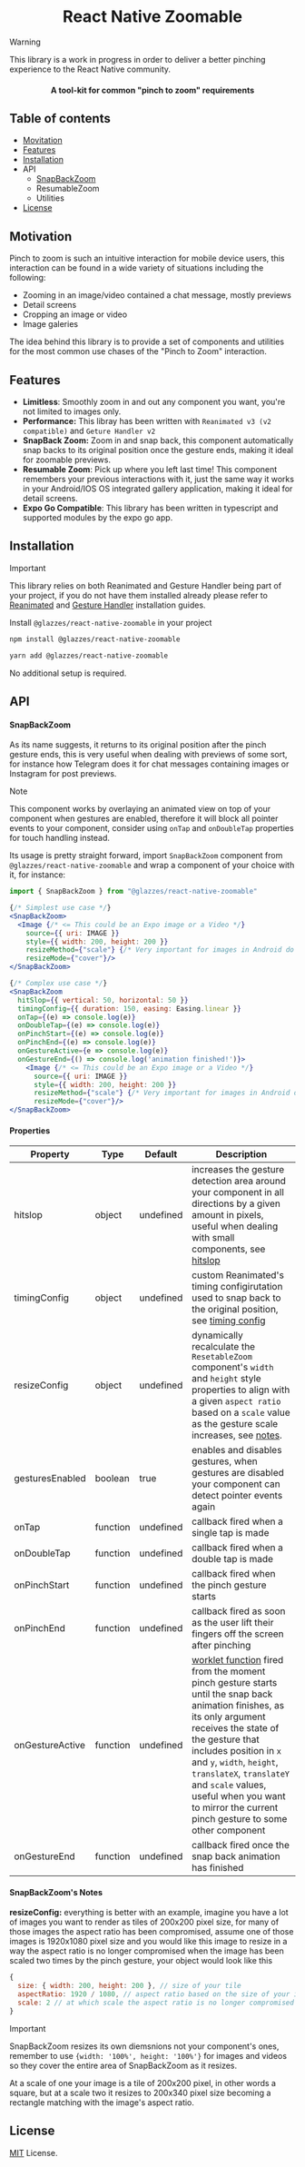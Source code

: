 
<div>
  <h1 align="center">React Native Zoomable</h1>
</div>

> [!WARNING]
> This library is a work in progress in order to deliver a better pinching experience to the React Native community.

<div>
  <h4 align="center">A tool-kit for common "pinch to zoom" requirements</h4>
</div>

## Table of contents
- [Movitation](#motivation)
- [Features](#features)
- [Installation](#installation)
- API
  - [SnapBackZoom](#snapbackzoom)
  - ResumableZoom
  - Utilities
- [License](#license) 
 
## Motivation
Pinch to zoom is such an intuitive interaction for mobile device users, this interaction can be found in a wide variety of situations including the following:
- Zooming in an image/video contained a chat message, mostly previews
- Detail screens
- Cropping an image or video
- Image galeries

The idea behind this library is to provide a set of components and utilities for the most common use chases of the "Pinch to Zoom" interaction.

## Features
- **Limitless**: Smoothly zoom in and out any component you want, you're not limited to images only.
- **Performance:** This libray has been written with `Reanimated v3 (v2 compatible)` and `Geture Handler v2`
- **SnapBack Zoom:** Zoom in and snap back, this component automatically snap backs to its original position once the gesture ends, making it ideal for zoomable previews.
- **Resumable Zoom**: Pick up where you left last time! This component remembers your previous interactions with it, just the same way it works in your Android/IOS OS integrated gallery application, making it ideal for detail screens.
- **Expo Go Compatible**: This library has been written in typescript and supported modules by the expo go app. 

## Installation
> [!IMPORTANT]
> This library relies on both Reanimated and Gesture Handler being part of your project, if you do not have them installed already please refer to [Reanimated](https://docs.swmansion.com/react-native-reanimated/docs/fundamentals/getting-started/) and [Gesture Handler](https://docs.swmansion.com/react-native-gesture-handler/docs/fundamentals/installation) installation guides.

Install `@glazzes/react-native-zoomable` in your project

```sh
npm install @glazzes/react-native-zoomable
```

```sh
yarn add @glazzes/react-native-zoomable
```
No additional setup is required.

## API

#### SnapBackZoom
As its name suggests, it returns to its original position after the pinch gesture ends, this is very useful when dealing with previews of some sort, for instance how Telegram does it for chat messages containing images or Instagram for post previews. 

>[!NOTE]
>This component works by overlaying an animated view on top of your component when gestures are enabled, therefore it will block all pointer events to your component, consider using `onTap` and `onDoubleTap` properties for touch handling instead.

Its usage is pretty straight forward, import `SnapBackZoom` component from `@glazzes/react-native-zoomable` and wrap a component of your choice with it, for instance:

```jsx
import { SnapBackZoom } from "@glazzes/react-native-zoomable"

{/* Simplest use case */}
<SnapBackZoom>
  <Image {/* <= This could be an Expo image or a Video */}
    source={{ uri: IMAGE }}
    style={{ width: 200, height: 200 }}
    resizeMethod={"scale"} {/* Very important for images in Android do not forget it */}
    resizeMode={"cover"}/>
</SnapBackZoom>

{/* Complex use case */}
<SnapBackZoom
  hitSlop={{ vertical: 50, horizontal: 50 }}
  timingConfig={{ duration: 150, easing: Easing.linear }}
  onTap={(e) => console.log(e)}
  onDoubleTap={(e) => console.log(e)}
  onPinchStart={(e) => console.log(e)}
  onPinchEnd={(e) => console.log(e)}
  onGestureActive={e => console.log(e)}
  onGestureEnd={() => console.log('animation finished!')}>
    <Image {/* <= This could be an Expo image or a Video */}
      source={{ uri: IMAGE }}
      style={{ width: 200, height: 200 }}
      resizeMethod={"scale"} {/* Very important for images in Android do not forget it */}
      resizeMode={"cover"}/>
</SnapBackZoom>
```

#### Properties
| Property        | Type     | Default                        | Description                                                                                                                                                                                                                                                          |
| --------------- | -------- | ------------------------------ | -------------------------------------------------------------------------------------------------------------------------------------------------------------------------------------------------------------------------------------------------------------------- |
| hitslop         | object   | undefined | increases the gesture detection area around your component in all directions by a given amount in pixels, useful when dealing with small components, see [hitslop](https://docs.swmansion.com/react-native-gesture-handler/docs/gesture-handlers/common-gh/#hitslop) |
| timingConfig    | object   | undefined                      | custom Reanimated's timing configirutation used to snap back to the original position, see [timing config](https://docs.swmansion.com/react-native-reanimated/docs/animations/withTiming/#config-)                                                                                |
| resizeConfig    | object   | undefined                      | dynamically recalculate the `ResetableZoom` component's `width` and `height` style properties to align with a given `aspect ratio` based on a `scale` value as the gesture scale increases, see [notes](#snapbackzooms-notes).                                                            |
| gesturesEnabled | boolean  | true                           | enables and disables gestures, when gestures are disabled your component can detect pointer events again  |
| onTap           | function | undefined                      | callback fired when a single tap is made                                                                                                                                                                                                                             |
| onDoubleTap     | function | undefined                      | callback fired when a double tap is made                                                                                                                                                                                                                             |
| onPinchStart    | function | undefined                      | callback fired when the pinch gesture starts                                                                                                                                                                                                                         |
| onPinchEnd      | function | undefined                      | callback fired as soon as the user lift their fingers off the screen after pinching |
| onGestureActive | function | undefined                      | [worklet function](https://docs.swmansion.com/react-native-reanimated/docs/2.x/fundamentals/worklets/) fired from the moment pinch gesture starts until the snap back animation finishes, as its only argument receives the state of the gesture that includes position in `x` and `y`, `width`, `height`, `translateX`, `translateY` and `scale` values, useful when you want to mirror the current pinch gesture to some other component |
| onGestureEnd    | function | undefined                      | callback fired once the snap back animation has finished                                                                                                                                                                                             |
#### SnapBackZoom's Notes

**resizeConfig:** everything is better with an example, imagine you have a lot of images you want to render as tiles of 200x200 pixel size, for many of those images the aspect ratio has been compromised, assume one of those images is 1920x1080 pixel size and you would like this image to resize in a way the aspect ratio is no longer compromised when the image has been scaled two times by the pinch gesture, your object would look like this
```javascript
{
  size: { width: 200, height: 200 }, // size of your tile
  aspectRatio: 1920 / 1080, // aspect ratio based on the size of your image/video
  scale: 2 // at which scale the aspect ratio is no longer compromised
}
```
>[!IMPORTANT]
>SnapBackZoom resizes its own diemsnions not your component's ones, remember to use `{width: '100%', height: '100%'}` for images and videos so they cover the entire area of SnapBackZoom as it resizes.

At a scale of one your image is a tile of 200x200 pixel, in other words a square, but at a scale two it resizes to 200x340 pixel size becoming a rectangle matching with the image's aspect ratio.


## License
[MIT](./LICENSE) License.
